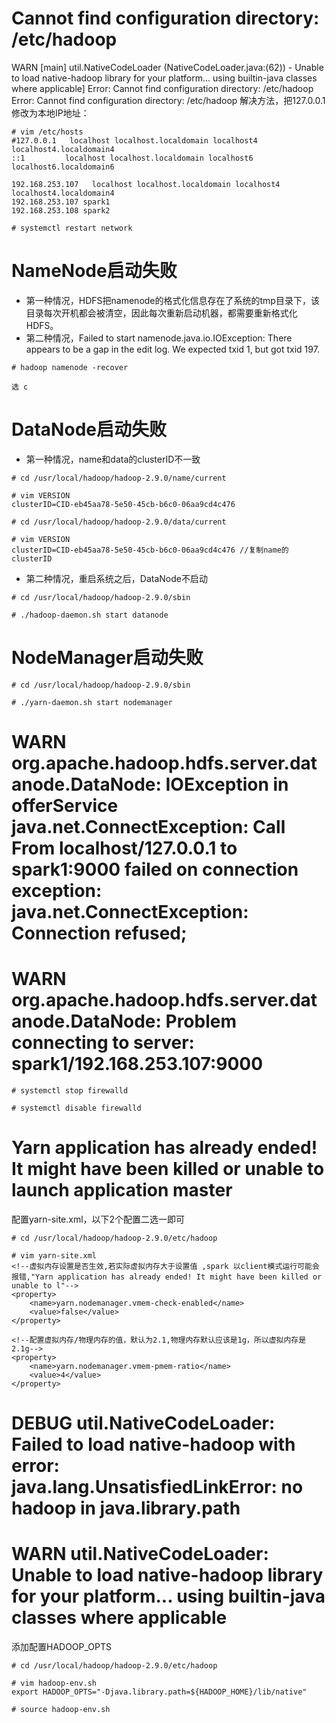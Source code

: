 # Cannot find configuration directory: /etc/hadoop
WARN  [main] util.NativeCodeLoader (NativeCodeLoader.java:<clinit>(62)) - Unable to load native-hadoop library for your platform... using builtin-java classes where applicable]
Error: Cannot find configuration directory: /etc/hadoop
Error: Cannot find configuration directory: /etc/hadoop
解决方法，把127.0.0.1修改为本地IP地址：
```
# vim /etc/hosts
#127.0.0.1   localhost localhost.localdomain localhost4 localhost4.localdomain4
::1         localhost localhost.localdomain localhost6 localhost6.localdomain6

192.168.253.107   localhost localhost.localdomain localhost4 localhost4.localdomain4
192.168.253.107 spark1
192.168.253.108 spark2

# systemctl restart network
```

# NameNode启动失败
- 第一种情况，HDFS把namenode的格式化信息存在了系统的tmp目录下，该目录每次开机都会被清空，因此每次重新启动机器，都需要重新格式化HDFS。
- 第二种情况，Failed to start namenode.java.io.IOException: There appears to be a gap in the edit log.  We expected txid 1, but got txid 197.
```
# hadoop namenode -recover
```
    选 c 

# DataNode启动失败
- 第一种情况，name和data的clusterID不一致
```
# cd /usr/local/hadoop/hadoop-2.9.0/name/current

# vim VERSION
clusterID=CID-eb45aa78-5e50-45cb-b6c0-06aa9cd4c476

# cd /usr/local/hadoop/hadoop-2.9.0/data/current

# vim VERSION
clusterID=CID-eb45aa78-5e50-45cb-b6c0-06aa9cd4c476 //复制name的clusterID
```
- 第二种情况，重启系统之后，DataNode不启动
```
# cd /usr/local/hadoop/hadoop-2.9.0/sbin

# ./hadoop-daemon.sh start datanode
```

# NodeManager启动失败
```
# cd /usr/local/hadoop/hadoop-2.9.0/sbin

# ./yarn-daemon.sh start nodemanager
```

# WARN org.apache.hadoop.hdfs.server.datanode.DataNode: IOException in offerService java.net.ConnectException: Call From localhost/127.0.0.1 to spark1:9000 failed on connection exception: java.net.ConnectException: Connection refused;
# WARN org.apache.hadoop.hdfs.server.datanode.DataNode: Problem connecting to server: spark1/192.168.253.107:9000
```
# systemctl stop firewalld

# systemctl disable firewalld
```

# Yarn application has already ended! It might have been killed or unable to launch application master
配置yarn-site.xml，以下2个配置二选一即可
```
# cd /usr/local/hadoop/hadoop-2.9.0/etc/hadoop

# vim yarn-site.xml
<!--虚拟内存设置是否生效,若实际虚拟内存大于设置值 ,spark 以client模式运行可能会报错,"Yarn application has already ended! It might have been killed or unable to l"-->
<property>
    <name>yarn.nodemanager.vmem-check-enabled</name>
    <value>false</value>
</property>

<!--配置虚拟内存/物理内存的值，默认为2.1,物理内存默认应该是1g，所以虚拟内存是2.1g-->
<property>
    <name>yarn.nodemanager.vmem-pmem-ratio</name>
    <value>4</value>
</property>
```

# DEBUG util.NativeCodeLoader: Failed to load native-hadoop with error: java.lang.UnsatisfiedLinkError: no hadoop in java.library.path
# WARN util.NativeCodeLoader: Unable to load native-hadoop library for your platform... using builtin-java classes where applicable
添加配置HADOOP_OPTS
```
# cd /usr/local/hadoop/hadoop-2.9.0/etc/hadoop

# vim hadoop-env.sh
export HADOOP_OPTS="-Djava.library.path=${HADOOP_HOME}/lib/native"

# source hadoop-env.sh
```
